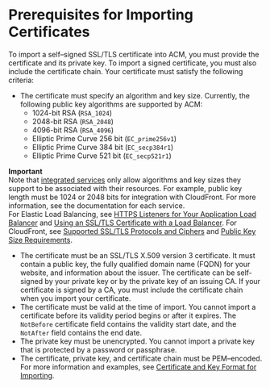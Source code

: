 # Prerequisites for Importing Certificates<a name="import-certificate-prerequisites"></a>

To import a self–signed SSL/TLS certificate into ACM, you must provide the certificate and its private key\. To import a signed certificate, you must also include the certificate chain\. Your certificate must satisfy the following criteria:
+ The certificate must specify an algorithm and key size\. Currently, the following public key algorithms are supported by ACM: 
  + 1024\-bit RSA \(`RSA_1024`\)
  + 2048\-bit RSA \(`RSA_2048`\)
  + 4096\-bit RSA \(`RSA_4096`\)
  + Elliptic Prime Curve 256 bit \(`EC_prime256v1`\)
  + Elliptic Prime Curve 384 bit \(`EC_secp384r1`\)
  + Elliptic Prime Curve 521 bit \(`EC_secp521r1`\)

**Important**  
Note that [integrated services](https://docs.aws.amazon.com/acm/latest/userguide/acm-services.html) only allow algorithms and key sizes they support to be associated with their resources\. For example, public key length must be 1024 or 2048 bits for integration with CloudFront\. For more information, see the documentation for each service\.  
For Elastic Load Balancing, see [HTTPS Listeners for Your Application Load Balancer](https://docs.aws.amazon.com/elasticloadbalancing/latest/application/create-https-listener.html#https-listener-certificates) and [Using an SSL/TLS Certificate with a Load Balancer](https://aws.amazon.com/premiumsupport/knowledge-center/elb-ssl-tls-certificate-https/)\.
For CloudFront, see [Supported SSL/TLS Protocols and Ciphers](https://docs.aws.amazon.com/AmazonCloudFront/latest/DeveloperGuide/secure-connections-supported-viewer-protocols-ciphers.html#secure-connections-supported-ciphers) and [Public Key Size Requirements](https://docs.aws.amazon.com/AmazonCloudFront/latest/DeveloperGuide/cnames-and-https-requirements.html#https-requirements-size-of-public-key)\.
+ The certificate must be an SSL/TLS X\.509 version 3 certificate\. It must contain a public key, the fully qualified domain name \(FQDN\) for your website, and information about the issuer\. The certificate can be self\-signed by your private key or by the private key of an issuing CA\. If your certificate is signed by a CA, you must include the certificate chain when you import your certificate\. 
+ The certificate must be valid at the time of import\. You cannot import a certificate before its validity period begins or after it expires\. The `NotBefore` certificate field contains the validity start date, and the `NotAfter` field contains the end date\.
+ The private key must be unencrypted\. You cannot import a private key that is protected by a password or passphrase\.
+ The certificate, private key, and certificate chain must be PEM–encoded\. For more information and examples, see [Certificate and Key Format for Importing](import-certificate-format.md)\.